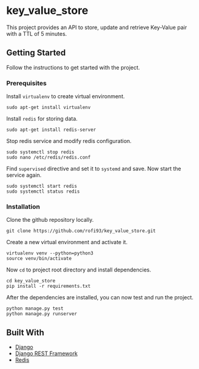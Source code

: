 # key_value_store
This project provides an API to store, update and retrieve Key-Value pair with a TTL of 5 minutes.

## Getting Started
Follow the instructions to get started with the project.

### Prerequisites
Install `virtualenv` to create virtual environment.

    sudo apt-get install virtualenv

Install `redis` for storing data.

    sudo apt-get install redis-server

Stop redis service and modify redis configuration.

    sudo systemctl stop redis
    sudo nano /etc/redis/redis.conf

Find `supervised` directive and set it to `systemd` and save.
Now start the service again.

    sudo systemctl start redis
    sudo systemctl status redis

### Installation
Clone the github repository locally.

    git clone https://github.com/rofi93/key_value_store.git

Create a new virtual environment and activate it.

    virtualenv venv --python=python3
    source venv/bin/activate

Now `cd` to project root directory and install dependencies.

    cd key_value_store
    pip install -r requirements.txt

After the dependencies are installed, you can now test and run the project.

    python manage.py test
    python manage.py runserver

## Built With
* [Django](https://www.djangoproject.com/)
* [Django REST Framework](https://www.django-rest-framework.org/)
* [Redis](https://redis.io/)
